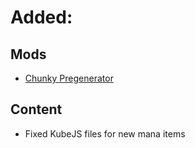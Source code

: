 # **Added**:

## **Mods**
  - [Chunky Pregenerator](https://www.curseforge.com/minecraft/mc-mods/chunkpregenerator)

## **Content**
  -  Fixed KubeJS files for new mana items